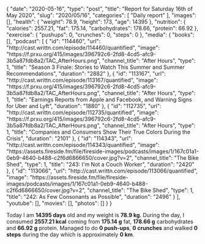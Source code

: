 {
    "date": "2020-05-16",
    "type": "post",
    "title": "Report for Saturday 16th of May 2020",
    "slug": "2020\/05\/16",
    "categories": [
        "Daily report"
    ],
    "images": [],
    "health": {
        "weight": 78.9,
        "height": 173,
        "age": 14395
    },
    "nutrition": {
        "calories": 2557.21,
        "fat": 175.14,
        "carbohydrates": 178.66,
        "protein": 66.92
    },
    "exercise": {
        "pushups": 0,
        "crunches": 0,
        "steps": 0
    },
    "media": {
        "books": [],
        "podcast": [
            {
                "id": "114460",
                "url": "http:\/\/cast.writtn.com\/episode\/114460\/quantified",
                "image": "https:\/\/f.prxu.org\/415\/images\/396792c6-2fd8-4cd5-afc9-3b5a87fdb8a2\/TAC_AfterHours.png",
                "channel_title": "After Hours",
                "type": 1,
                "title": "Season 3 Finale: Stories to Watch This Summer and Summer Recommendations",
                "duration": "2882"
            },
            {
                "id": "113167",
                "url": "http:\/\/cast.writtn.com\/episode\/113167\/quantified",
                "image": "https:\/\/f.prxu.org\/415\/images\/396792c6-2fd8-4cd5-afc9-3b5a87fdb8a2\/TAC_AfterHours.png",
                "channel_title": "After Hours",
                "type": 1,
                "title": "Earnings Reports from Apple and Facebook, and Warning Signs for Uber and Lyft",
                "duration": "1880"
            },
            {
                "id": "112735",
                "url": "http:\/\/cast.writtn.com\/episode\/112735\/quantified",
                "image": "https:\/\/f.prxu.org\/415\/images\/396792c6-2fd8-4cd5-afc9-3b5a87fdb8a2\/TAC_AfterHours.png",
                "channel_title": "After Hours",
                "type": 1,
                "title": "Companies and Consumers Show Their True Colors During the Crisis",
                "duration": "2101"
            },
            {
                "id": "114343",
                "url": "http:\/\/cast.writtn.com\/episode\/114343\/quantified",
                "image": "https:\/\/assets.fireside.fm\/file\/fireside-images\/podcasts\/images\/1\/167c01a1-0eb9-4640-b488-c2f6d6866650\/cover.jpg?v=2",
                "channel_title": "The Bike Shed",
                "type": 1,
                "title": "243: I'm Not a Couch Worker",
                "duration": "2420"
            },
            {
                "id": "113066",
                "url": "http:\/\/cast.writtn.com\/episode\/113066\/quantified",
                "image": "https:\/\/assets.fireside.fm\/file\/fireside-images\/podcasts\/images\/1\/167c01a1-0eb9-4640-b488-c2f6d6866650\/cover.jpg?v=2",
                "channel_title": "The Bike Shed",
                "type": 1,
                "title": "242: As Few Consonants as Possible",
                "duration": "2496"
            }
        ],
        "youtube": [],
        "movies": [],
        "photos": []
    }
}

Today I am <strong>14395 days</strong> old and my weight is <strong>78.9 kg</strong>. During the day, I consumed <strong>2557.21 kcal</strong> coming from <strong>175.14 g</strong> fat, <strong>178.66 g</strong> carbohydrates and <strong>66.92 g</strong> protein. Managed to do <strong>0 push-ups</strong>, <strong>0 crunches</strong> and walked <strong>0 steps</strong> during the day which is approximately <strong>0 km</strong>.